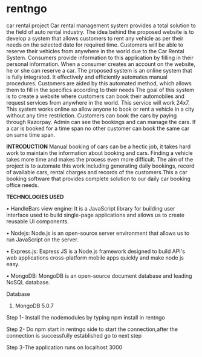 # rentngo
car rental project
Car rental management system provides a total solution to the field of auto rental industry. The idea behind the proposed website is to develop a system that allows customers to rent any vehicle as per their needs on the selected date for required time. Customers will be able to reserve their vehicles from anywhere in the world due to the Car Rental System. Consumers provide information to this application by filling in their personal information. When a consumer creates an account on the website, he or she can reserve a car. The proposed system is an online system that is fully integrated. It effectively and efficiently automates manual procedures. Customers are aided by this automated method, which allows them to fill in the specifics according to their needs The goal of this system is to create a website where customers can book their automobiles and request services from anywhere in the world. This service will work 24x7. This system works online so allow anyone to book or rent a vehicle in a city without any time restriction. Customers can book the cars by paying through Razorpay. Admin can see the bookings and can manage the cars. If a car is booked for a time span no other customer can book the same car on same time span.

**INTRODUCTION**
Manual booking of cars can be a hectic job, it takes hard work to maintain the information about booking and cars. Finding a vehicle takes more time and makes the process even more difficult. The aim of the project is to automate this work including generating daily bookings, record of available cars, rental charges and records of the customers.This a car booking software that provides complete solution to our daily car booking office needs. 

**TECHNOLOGIES USED**

•	HandleBars view engine: It is a JavaScript library for building user interface used to build single-page applications and allows us to create reusable UI components.

•	Nodejs: Node.js is an open-source server environment that allows us to run JavaScript on the server.

•	Express.js: Express JS is a Node.js framework designed to build API's web applications cross-platform mobile apps quickly and make node js easy.

•	MongoDB: MongoDB is an open-source document database and leading NoSQL database.


Database
1.	MongoDB	5.0.7

Step 1- Install the nodemodules by typing npm install in rentngo 

Step 2- Do npm start in rentngo side to start the connection,after the connection is successfully established go to next step

Step 3-The application runs on localhost 3000
